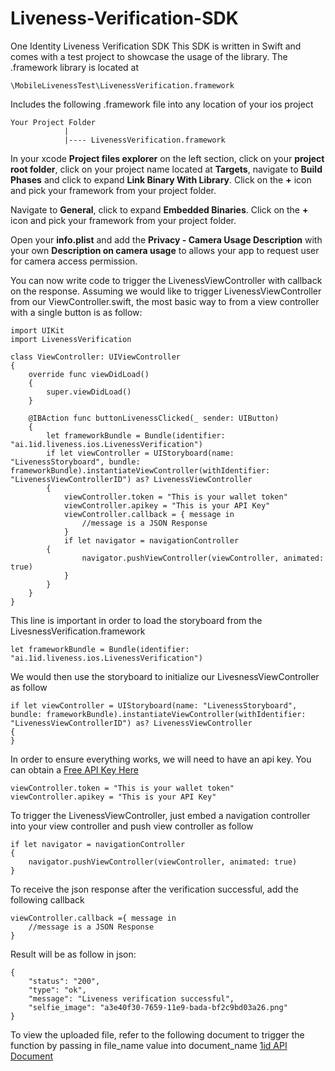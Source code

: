 # Liveness-Verification-SDK
One Identity Liveness Verification SDK
This SDK is written in Swift and comes with a test project to showcase the usage of the library. The .framework library is located at
```
\MobileLivenessTest\LivenessVerification.framework
```
Includes the following .framework file into any location of your ios project
```
Your Project Folder
            |
            |---- LivenessVerification.framework
```
In your xcode **Project files explorer** on the left section, click on your **project root folder**, click on your project name located at **Targets**, navigate to **Build Phases** and click to expand **Link Binary With Library**. Click on the **+** icon and pick your framework from your project folder. 

Navigate to **General**, click to expand **Embedded Binaries**. Click on the **+** icon and pick your framework from your project folder.

Open your **info.plist** and add the **Privacy - Camera Usage Description** with your own **Description on camera usage** to allows your app to request user for camera access permission.

You can now write code to trigger the LivenessViewController with callback on the response.
Assuming we would like to trigger LivenessViewController from our ViewController.swift, the most basic way to from a view controller with a single button is as follow:

```
import UIKit
import LivenessVerification

class ViewController: UIViewController
{
    override func viewDidLoad()
    {
        super.viewDidLoad()
    }

    @IBAction func buttonLivenessClicked(_ sender: UIButton)
    {
        let frameworkBundle = Bundle(identifier: "ai.1id.liveness.ios.LivenessVerification")        
        if let viewController = UIStoryboard(name: "LivenessStoryboard", bundle: frameworkBundle).instantiateViewController(withIdentifier: "LivenessViewControllerID") as? LivenessViewController
        {
            viewController.token = "This is your wallet token"
            viewController.apikey = "This is your API Key"
            viewController.callback = { message in
                //message is a JSON Response
            }
            if let navigator = navigationController
	    {
                navigator.pushViewController(viewController, animated: true)
            }
        }
    }
}
```
This line is important in order to load the storyboard from the LivesnessVerification.framework
```
let frameworkBundle = Bundle(identifier: "ai.1id.liveness.ios.LivenessVerification")        
```
We would then use the storyboard to initialize our LivesnessViewController as follow
```
if let viewController = UIStoryboard(name: "LivenessStoryboard", bundle: frameworkBundle).instantiateViewController(withIdentifier: "LivenessViewControllerID") as? LivenessViewController
{
}
```
In order to ensure everything works, we will need to have an api key. You can obtain a [Free API Key Here](https://dev.1id.ai)
```
viewController.token = "This is your wallet token"
viewController.apikey = "This is your API Key"
```
To trigger the LivenessViewController, just embed a navigation controller into your view controller and push view controller as follow
```
if let navigator = navigationController
{
    navigator.pushViewController(viewController, animated: true)
}
```
To receive the json response after the verification successful, add the following callback
```
viewController.callback ={ message in
    //message is a JSON Response
}
```
Result will be as follow in json:
```
{
    "status": "200",
    "type": "ok",
    "message": "Liveness verification successful",
    "selfie_image": "a3e40f30-7659-11e9-bada-bf2c9bd03a26.png"
}
```
To view the uploaded file, refer to the following document to trigger the function by passing in file_name value into document_name
[1id API Document](https://doc.1id.ai/#operation/view-upload)
